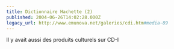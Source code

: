 ```yaml
---
title: Dictionnaire Hachette (2)
published: 2004-06-26T14:02:28.000Z
legacy_url: http://www.emunova.net/galeries/cdi.htm#media-89
---
```

Il y avait aussi des produits culturels sur CD-I